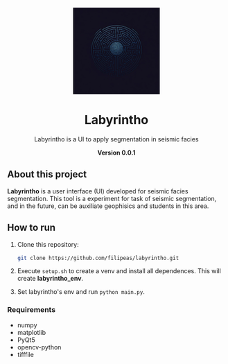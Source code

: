 <p align="center">
  <img src="src/assets/logo.jpeg" alt="Labyrintho Logo" width="200" />
</p>

<h1 align="center">Labyrintho</h1>

<p align="center">
  Labyrintho is a UI to apply segmentation in seismic facies
</p>
<p align="center">
  <strong>Version 0.0.1</strong>
</p>

## About this project

**Labyrintho** is a user interface (UI) developed for seismic facies segmentation. This tool is a experiment for task of seismic segmentation, and in the future, can be auxiliate geophisics and students in this area.

## How to run
1. Clone this repository:
   ```bash
   git clone https://github.com/filipeas/labyrintho.git

2. Execute ``` setup.sh ``` to create a venv and install all dependences. This will create **labyrintho_env**.

3. Set labyrintho's env and run ``` python main.py ```.

### Requirements
- numpy
- matplotlib
- PyQt5
- opencv-python
- tifffile